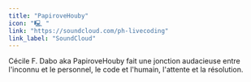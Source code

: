 ```yaml
---
title: "PapiroveHouby"
icon: "🖳 "
link: "https://soundcloud.com/ph-livecoding"
link_label: "SoundCloud"
---
```


Cécile F. Dabo aka PapiroveHouby fait une jonction audacieuse entre l'inconnu et le personnel, le code et l'humain, l'attente et la résolution. 
